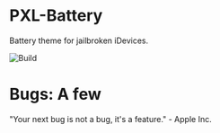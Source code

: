 # PXL-Battery 
 Battery theme for jailbroken iDevices.
 
![Build](https://github.com/turannul/pxl-development/actions/workflows/Build.yml/badge.svg)
# Bugs: A few
"Your next bug is not a bug, it's a feature." - Apple Inc.
